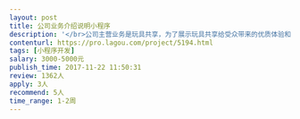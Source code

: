 ```yaml
---                
layout: post       
title: 公司业务介绍说明小程序           
description: '</br>公司主营业务是玩具共享，为了展示玩具共享给受众带来的优质体验和说明玩法规则，需要以微信小程序的形式开发，方便在微信群中传播</br></br>功能：</br>1、以图文和视频方式展示玩具和业务场景</br>2、介绍业务规则</br>3、收集感兴趣的微信用户，以优惠或免费体验的方式获得目标用户电话收取定金</br>'     
contenturl: https://pro.lagou.com/project/5194.html      
tags: [小程序开发]            
salary: 3000-5000元          
publish_time: 2017-11-22 11:50:31         
review: 1362人                   
apply: 3人                   
recommend: 5人                   
time_range: 1-2周              
---                 
```

